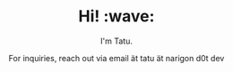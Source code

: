 <h1 align='center'> Hi! :wave:</h1>
<p align='center'>
I'm Tatu.
</p>
<p align='center'>For inquiries, reach out via email ät tatu ät narigon d0t dev</p>
